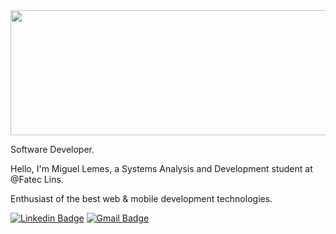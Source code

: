 <img src="https://i.pinimg.com/originals/c8/3b/22/c83b224ddbf3275a7e2a8ccdbd3609da.gif" style="object-fit: cover; height: 200px; width:600px;"/>




Software Developer.

Hello, I'm Miguel Lemes, a Systems Analysis and Development student at @Fatec Lins. 

Enthusiast of the best web & mobile development technologies.

[![Linkedin Badge](https://img.shields.io/badge/-Miguel%20Lemes-00875f?style=flat-square&logo=Linkedin&logoColor=white&link=https://www.linkedin.com/in/migueelzz/)](https://www.linkedin.com/in/migueelzz/) 
[![Gmail Badge](https://img.shields.io/badge/-miguellemes005@gmail.com-00875f?style=flat-square&logo=Gmail&logoColor=white&link=mailto:miguellemes005@gmail.com)](mailto:miguellemes005@gmail.com)



